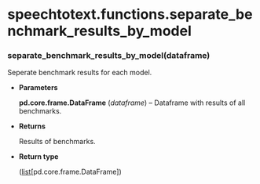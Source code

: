 # speechtotext.functions.separate_benchmark_results_by_model


### separate_benchmark_results_by_model(dataframe)
Seperate benchmark results for each model.


* **Parameters**

    **pd.core.frame.DataFrame** (*dataframe*) – Dataframe with results of all benchmarks.



* **Returns**

    Results of benchmarks.



* **Return type**

    ([list](https://docs.python.org/3/library/stdtypes.html#list)[pd.core.frame.DataFrame])
